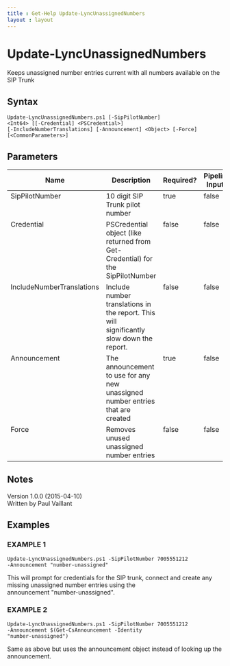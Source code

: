 ```yaml
---
title : Get-Help Update-LyncUnassignedNumbers
layout : layout
---
```


# Update-LyncUnassignedNumbers
Keeps unassigned number entries current with all numbers available on the SIP Trunk

## Syntax
<code>Update-LyncUnassignedNumbers.ps1 [-SipPilotNumber] &lt;Int64&gt; [[-Credential] &lt;PSCredential&gt;] [-IncludeNumberTranslations] [-Announcement] &lt;Object&gt; [-Force] [&lt;CommonParameters&gt;]</code>

## Parameters
<table class="table table-condensed table-striped">
<thead><tr><th>Name</th><th>Description</th><th>Required?</th><th>Pipeline Input?</th><th>Default Value</th></tr></thead>
<tbody>
<tr valign="top"><td>SipPilotNumber</td><td>10 digit SIP Trunk pilot number</td><td>true</td><td>false</td><td>0</td></tr>
<tr valign="top"><td>Credential</td><td>PSCredential object (like returned from Get-Credential) for the SipPilotNumber</td><td>false</td><td>false</td><td>$(Get-Credential)</td></tr>
<tr valign="top"><td>IncludeNumberTranslations</td><td>Include number translations in the report. This will significantly slow down the report.</td><td>false</td><td>false</td><td>False</td></tr>
<tr valign="top"><td>Announcement</td><td>The announcement to use for any new unassigned number entries that are created</td><td>true</td><td>false</td><td></td></tr>
<tr valign="top"><td>Force</td><td>Removes unused unassigned number entries</td><td>false</td><td>false</td><td>False</td></tr>
</table>

## Notes
Version 1.0.0 (2015-04-10)<br/>
Written by Paul Vaillant

## Examples

### EXAMPLE 1
<code>Update-LyncUnassignedNumbers.ps1 -SipPilotNumber 7005551212 -Announcement "number-unassigned"</code>

This will prompt for credentials for the SIP trunk, connect and create any missing unassigned number entries using the<br/>
announcement "number-unassigned".

### EXAMPLE 2
<code>Update-LyncUnassignedNumbers.ps1 -SipPilotNumber 7005551212 -Announcement $(Get-CsAnnouncement -Identity "number-unassigned")</code>

Same as above but uses the announcement object instead of looking up the announcement.

